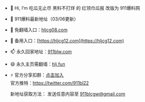 - 👋 Hi, I’m 吃瓜无止尽 黑料不打烊 的 红领巾瓜报 改版为 911爆料网
- 👀 911爆料最新地址（03/06更新）
- 🌱 免翻墙入口：[hljcg08.com](https://hljcg08.com)<br>
- 💞️ 备用入口：[https://hljcg12.com](https://hljcg12.com)<br>
- 📫 永久回家地址：[911blw.com](https://911blw.com)<br>
- 😄 永久主页需翻墙：[hlj.fun](https://www.hlj.fun)<br>
- ⚡  官方分享扣群：[点击加入](http://b.rjorwsdnt41.cn/s/QGMT)<br>
     官方推特：https://twitter.com/911bl22<br>

     新地址获取方法： 发送任意内容至 911blcgw@gmail.com


<!---
zizym/zizym is a ✨ special ✨ repository because its `README.md` (this file) appears on your GitHub profile.
You can click the Preview link to take a look at your changes.
--->
